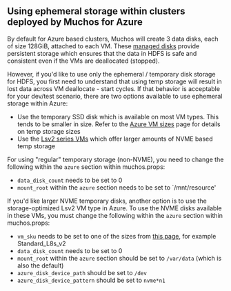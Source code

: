 Using ephemeral storage within clusters deployed by Muchos for Azure
--------------------------------------------------------------------

By default for Azure based clusters, Muchos will create 3 data disks, each of size 128GiB, attached to each VM. These
[managed disks](https://docs.microsoft.com/en-us/azure/virtual-machines/linux/managed-disks-overview) provide
persistent storage which ensures that the data in HDFS is safe and consistent even if the VMs are deallocated (stopped).

However, if you'd like to use only the ephemeral / temporary disk storage for HDFS, you first need to understand that
using temp storage will result in lost data across VM deallocate - start cycles. If that behavior is acceptable
for your dev/test scenario, there are two options available to use ephemeral storage within Azure:
* Use the temporary SSD disk which is available on most VM types. This tends to be smaller in size. Refer to the
[Azure VM sizes](https://docs.microsoft.com/en-us/azure/virtual-machines/dv3-dsv3-series) page for details on temp storage sizes
* Use the [Lsv2 series VMs](https://docs.microsoft.com/en-us/azure/virtual-machines/lsv2-series) which offer larger amounts of NVME based temp storage

For using "regular" temporary storage (non-NVME), you need to change the following within the `azure` section within muchos.props:
* `data_disk_count` needs to be set to 0
* `mount_root` within the `azure` section needs to be set to `/mnt/resource'

If you'd like larger NVME temporary disks, another option is to use the storage-optimized Lsv2 VM type in Azure. To use the
NVME disks available in these VMs, you must change the following within the `azure` section within muchos.props:
* `vm_sku` needs to be set to one of the sizes from [this page](https://docs.microsoft.com/en-us/azure/virtual-machines/lsv2-series), for example Standard_L8s_v2
* `data_disk_count` needs to be set to 0
* `mount_root` within the `azure` section should be set to `/var/data` (which is also the default)
* `azure_disk_device_path` should be set to `/dev`
* `azure_disk_device_pattern` should be set to `nvme*n1`

